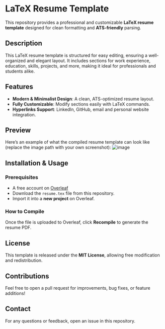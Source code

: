 # LaTeX Resume Template

This repository provides a professional and customizable **LaTeX resume template** designed for clean formatting and **ATS-friendly** parsing.

## Description
This LaTeX resume template is structured for easy editing, ensuring a well-organized and elegant layout. It includes sections for work experience, education, skills, projects, and more, making it ideal for professionals and students alike.

## Features
- **Modern & Minimalist Design**: A clean, ATS-optimized resume layout.
- **Fully Customizable**: Modify sections easily with LaTeX commands.
- **Hyperlinks Support**: LinkedIn, GitHub, email and personal website integration.

## Preview
Here’s an example of what the compiled resume template can look like (replace the image path with your own screenshot):
![image](https://github.com/user-attachments/assets/7c9108ba-1eba-4bda-8028-6e988c0a1302)

## Installation & Usage
### Prerequisites
- A free account on [Overleaf](https://www.overleaf.com/)
- Download the `resume.tex` file from this repository.
- Import it into a **new project** on Overleaf.

### How to Compile
Once the file is uploaded to Overleaf, click **Recompile** to generate the resume PDF.

## License
This template is released under the **MIT License**, allowing free modification and redistribution.

## Contributions
Feel free to open a pull request for improvements, bug fixes, or feature additions!

## Contact
For any questions or feedback, open an issue in this repository.